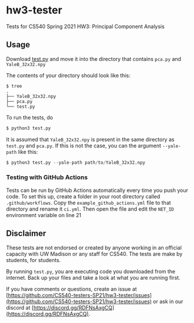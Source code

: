 # hw3-tester

Tests for CS540 Spring 2021 HW3: Principal Component Analysis 

## Usage

Download [test.py](test.py) and move it into the directory that contains `pca.py` and `YaleB_32x32.npy`

The contents of your directory should look like this:

```shell
$ tree
.
├── YaleB_32x32.npy
├── pca.py
└── test.py
```

To run the tests, do

```python
$ python3 test.py
```

It is assumed that `YaleB_32x32.npy` is present in the same directory as `test.py` and `pca.py`. If this is not the case, you can the argument `--yale-path` like this:

```python
$ python3 test.py --yale-path path/to/YaleB_32x32.npy
```

### Testing with GitHub Actions

Tests can be run by GitHub Actions automatically every time you push your code.  To set this up, create a folder in your root directory called `.github/workflows`.  Copy the `example_github_actions.yml` file to that directory and rename it `ci.yml`.  Then open the file and edit the `NET_ID` environment variable on line 21

## Disclaimer

These tests are not endorsed or created by anyone working in an official capacity with UW Madison or any staff for CS540. The tests are make by students, for students.

By running `test.py`, you are executing code you downloaded from the internet. Back up your files and take a look at what you are running first.

If you have comments or questions, create an issue at [https://github.com/CS540-testers-SP21/hw3-tester/issues](https://github.com/CS540-testers-SP21/hw3-tester/issues) or ask in our discord at [https://discord.gg/RDFNsAxgCQ](https://discord.gg/RDFNsAxgCQ).